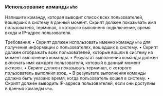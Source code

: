 
### Использование команды `who`

Напишите команду, которая выводит список всех пользователей, вошедших в систему в данный момент. Скрипт должен показывать имя пользователя, терминал, с которого выполнено подключение, время входа и IP-адрес пользователя.

Требования:
•	Скрипт должен использовать именно команду `who` для получения информации о пользователях, вошедших в систему.
•	Скрипт должен отображать всех пользователей, которые вошли в систему на момент выполнения команды.
•	Результат выполнения команды должен включать имя каждого пользователя, который в данный момент активен.
•	Скрипт должен показывать терминал, с которого пользователь выполнил вход.
•	В результате выполнения команды должно быть указано время, когда пользователь вошел в систему.
•	Скрипт должен выводить IP-адреса пользователей, если они доступны в данных команды `who`.